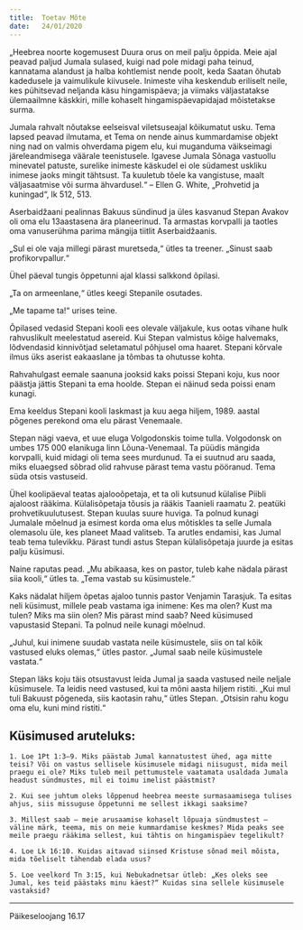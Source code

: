 ```yaml
---
title:  Toetav Mõte
date:   24/01/2020
---
```



„Heebrea noorte kogemusest Duura orus on meil palju õppida. Meie ajal peavad paljud Jumala sulased, kuigi nad pole midagi paha teinud, kannatama alandust ja halba kohtlemist nende poolt, keda Saatan õhutab kadedusele ja vaimulikule kiivusele. Inimeste viha keskendub eriliselt neile, kes pühitsevad neljanda käsu hingamispäeva; ja viimaks väljastatakse ülemaailmne käskkiri, mille kohaselt hingamispäevapidajad mõistetakse surma.

Jumala rahvalt nõutakse eelseisval viletsuseajal kõikumatut usku. Tema lapsed peavad ilmutama, et Tema on nende ainus kummardamise objekt ning nad on valmis ohverdama pigem elu, kui muganduma väikseimagi järeleandmisega väärale teenistusele. Igavese Jumala Sõnaga vastuollu minevatel patuste, surelike inimeste käskudel ei ole südamest uskliku inimese jaoks mingit tähtsust. Ta kuuletub tõele ka vangistuse, maalt väljasaatmise või surma ähvardusel.“ – Ellen G. White, „Prohvetid ja kuningad“, lk 512, 513.

Aserbaidžaani pealinnas Bakuus sündinud ja üles kasvanud Stepan Avakov oli oma elu 13aastasena ära planeerinud. Ta armastas korvpalli ja taotles oma vanuserühma parima mängija tiitlit Aserbaidžaanis.

„Sul ei ole vaja millegi pärast muretseda,“ ütles ta treener. „Sinust saab profikorvpallur.“

Ühel päeval tungis õppetunni ajal klassi salkkond õpilasi.

„Ta on armeenlane,“ ütles keegi Stepanile osutades.

„Me tapame ta!“ urises teine.

Õpilased vedasid Stepani kooli ees olevale väljakule, kus ootas vihane hulk rahvuslikult meelestatud asereid. Kui Stepan valmistus kõige halvemaks, lõdvendasid kinnivõtjad seletamatul põhjusel oma haaret. Stepani kõrvale ilmus üks aserist eakaaslane ja tõmbas ta ohutusse kohta.

Rahvahulgast eemale saanuna jooksid kaks poissi Stepani koju, kus noor päästja jättis Stepani ta ema hoolde. Stepan ei näinud seda poissi enam kunagi.

Ema keeldus Stepani kooli laskmast ja kuu aega hiljem, 1989. aastal põgenes perekond oma elu pärast Venemaale.

Stepan nägi vaeva, et uue eluga Volgodonskis toime tulla. Volgodonsk on umbes 175 000 elanikuga linn Lõuna-Venemaal. Ta püüdis mängida korvpalli, kuid midagi oli tema sees murdunud. Ta ei suutnud aru saada, miks eluaegsed sõbrad olid rahvuse pärast tema vastu pööranud. Tema süda otsis vastuseid.

Ühel koolipäeval teatas ajalooõpetaja, et ta oli kutsunud külalise Piibli ajaloost rääkima. Külalisõpetaja tõusis ja rääkis Taanieli raamatu 2. peatüki prohvetikuulutusest. Stepan kuulas suure huviga. Ta polnud kunagi Jumalale mõelnud ja esimest korda oma elus mõtiskles ta selle Jumala olemasolu üle, kes planeet Maad valitseb. Ta arutles endamisi, kas Jumal teab tema tulevikku. Pärast tundi astus Stepan külalisõpetaja juurde ja esitas palju küsimusi.

Naine raputas pead. „Mu abikaasa, kes on pastor, tuleb kahe nädala pärast siia kooli,“ ütles ta. „Tema vastab su küsimustele.“

Kaks nädalat hiljem õpetas ajaloo tunnis pastor Venjamin Tarasjuk. Ta esitas neli küsimust, millele peab vastama iga inimene: Kes ma olen? Kust ma tulen? Miks ma siin olen? Mis pärast mind saab? Need küsimused vapustasid Stepani. Ta polnud neile kunagi mõelnud.

„Juhul, kui inimene suudab vastata neile küsimustele, siis on tal kõik vastused eluks olemas,“ ütles pastor. „Jumal saab neile küsimustele vastata.“

Stepan läks koju täis otsustavust leida Jumal ja saada vastused neile neljale küsimusele. Ta leidis need vastused, kui ta mõni aasta hiljem ristiti. „Kui mul tuli Bakuust põgeneda, siis kaotasin rahu,“ ütles Stepan. „Otsisin rahu kogu oma elu, kuni mind ristiti.“

## Küsimused aruteluks:

`1. Loe 1Pt 1:3–9. Miks päästab Jumal kannatustest ühed, aga mitte teisi? Või on vastus sellisele küsimusele midagi niisugust, mida meil praegu ei ole? Miks tuleb meil pettumustele vaatamata usaldada Jumala headust sündmustes, mil ei toimu imelist päästmist?`

`2. Kui see juhtum oleks lõppenud heebrea meeste surmasaamisega tulises ahjus, siis missuguse õppetunni me sellest ikkagi saaksime?`

`3. Millest saab – meie arusaamise kohaselt lõpuaja sündmustest – väline märk, teema, mis on meie kummardamise keskmes? Mida peaks see meile praegu rääkima sellest, kui tähtis on hingamispäev tegelikult?`

`4. Loe Lk 16:10. Kuidas aitavad siinsed Kristuse sõnad meil mõista, mida tõeliselt tähendab elada usus?`

`5. Loe veelkord Tn 3:15, kui Nebukadnetsar ütleb: „Kes oleks see Jumal, kes teid päästaks minu käest?“ Kuidas sina sellele küsimusele vastaksid?`

---
Päikeseloojang 16.17
